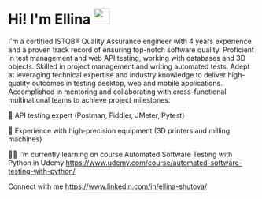 <html lang="en">
<head>
    <meta charset="UTF-8">
    <meta name="viewport" content="width=device-width, initial-scale=1.0">
</head>
<body>

<div class="header">
    <h1>Hi! I'm Ellina</a> 
    <img src="https://github.com/blackcater/blackcater/raw/main/images/Hi.gif" height="32"/></h1>
</div>

</body>
</html>
  
  
I'm a certified ISTQB® Quality Assurance engineer with 4 years experience and a proven track record of ensuring top-notch software quality. Proficient in test management and web API testing, working with databases and 3D objects. Skilled in project management and writing automated tests. Adept at leveraging technical expertise and industry knowledge to deliver high-quality outcomes in testing desktop, web and mobile applications. Accomplished in mentoring and collaborating with cross-functional multinational teams to achieve project milestones.  
  
🔎 API testing expert (Postman, Fiddler, JMeter, Pytest)  
  
🔬 Experience with high-precision equipment (3D printers and milling machines)  
  
👩‍🎓 I’m currently learning on course Automated Software Testing with Python in Udemy https://www.udemy.com/course/automated-software-testing-with-python/  
  
  
Connect with me https://www.linkedin.com/in/ellina-shutova/  
